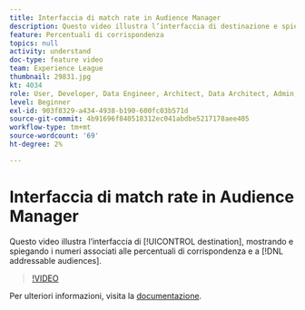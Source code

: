 ```yaml
---
title: Interfaccia di match rate in Audience Manager
description: Questo video illustra l’interfaccia di destinazione e spiega i numeri associati alle percentuali di corrispondenza e ai tipi di pubblico utilizzabili.
feature: Percentuali di corrispondenza
topics: null
activity: understand
doc-type: feature video
team: Experience League
thumbnail: 29831.jpg
kt: 4034
role: User, Developer, Data Engineer, Architect, Data Architect, Admin, Leader
level: Beginner
exl-id: 903f8329-a434-4938-b190-600fc03b571d
source-git-commit: 4b91696f840518312ec041abdbe5217178aee405
workflow-type: tm+mt
source-wordcount: '69'
ht-degree: 2%

---
```


# Interfaccia di match rate in Audience Manager

Questo video illustra l’interfaccia di [!UICONTROL destination], mostrando e spiegando i numeri associati alle percentuali di corrispondenza e a [!DNL addressable audiences].

>[!VIDEO](https://video.tv.adobe.com/v/29831/?quality=12)

Per ulteriori informazioni, visita la [documentazione](https://docs.adobe.com/help/en/audience-manager/user-guide/features/addressable-audiences.html).
